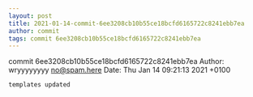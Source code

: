 ```yaml
---
layout: post
title: 2021-01-14-commit-6ee3208cb10b55ce18bcfd6165722c8241ebb7ea
author: commit
tags: commit 6ee3208cb10b55ce18bcfd6165722c8241ebb7ea
---
```


commit 6ee3208cb10b55ce18bcfd6165722c8241ebb7ea
Author: wryyyyyyyy <no@spam.here>
Date:   Thu Jan 14 09:21:13 2021 +0100

    templates updated
